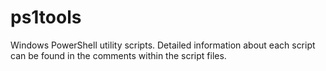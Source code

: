 # ps1tools

Windows PowerShell utility scripts. Detailed information about
each script can be found in the comments within the script files.

